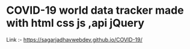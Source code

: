 # COVID-19 world data tracker made with html css js ,api jQuery 

Link :- 
https://sagarjadhavwebdev.github.io/COVID-19/
